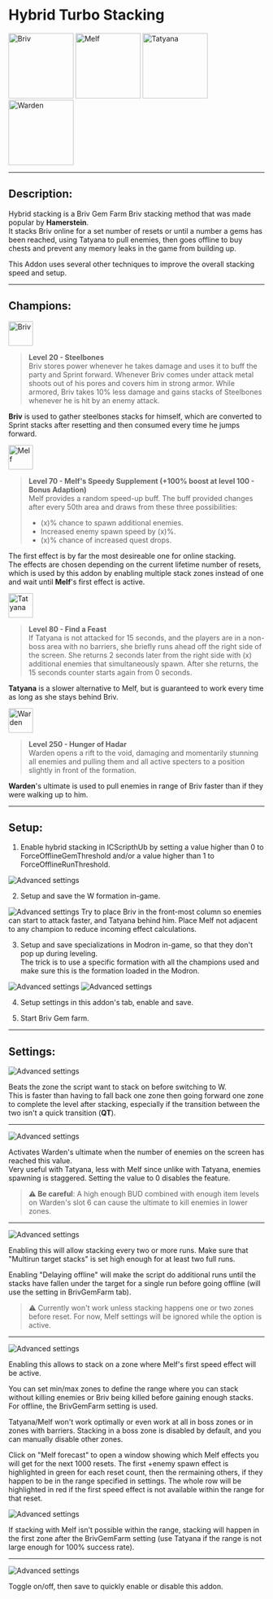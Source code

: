 # Hybrid Turbo Stacking

<p align="left">
<img alt="Briv" height="128" src="Images/Briv_portrait.png" width="128"/>
<img alt="Melf" height="128" src="Images/Melf_portrait.png" width="128"/>
<img alt="Tatyana" height="128" src="Images/Tatyana_portrait.png" width="128"/>
<img alt="Warden" height="128" src="Images/Warden_portrait.png" width="128"/>
</p>

___

## Description:

Hybrid stacking is a Briv Gem Farm Briv stacking method that was made popular by **Hamerstein**.  
It stacks Briv online for a set number of resets or until a number a gems has been reached, using Tatyana to pull enemies,
then goes offline to buy chests and prevent any memory leaks in the game from building up.

This Addon uses several other techniques to improve the overall stacking speed and setup.

___

## Champions:

<img alt="Briv" height="48" src="Images/Briv_portrait.png" width="48"/>

>**Level 20 - Steelbones**  
Briv stores power whenever he takes damage and uses it to buff the party and Sprint forward.
Whenever Briv comes under attack metal shoots out of his pores and covers him in strong armor.
While armored, Briv takes 10% less damage and gains stacks of Steelbones whenever he is hit by an enemy attack.

**Briv** is used to gather steelbones stacks for himself, which are converted to Sprint
stacks after resetting and then consumed every time he jumps forward.

<img alt="Melf" height="48" src="Images/Melf_portrait.png" width="48"/>

>**Level 70 - Melf's Speedy Supplement (+100% boost at level 100 - Bonus Adaption)**  
Melf provides a random speed-up buff. The buff provided changes after every 50th area and draws from these three possibilities:
>- (x)% chance to spawn additional enemies.
>- Increased enemy spawn speed by (x)%.
>- (x)% chance of increased quest drops.

The first effect is by far the most desireable one for online stacking.  
The effects are chosen depending on the current lifetime number of resets, which is used by this addon
by enabling multiple stack zones instead of one and wait until **Melf**'s first effect is active.

<img alt="Tatyana" height="48" src="Images/Tatyana_portrait.png" width="48"/>

>**Level 80 - Find a Feast**  
If Tatyana is not attacked for 15 seconds, and the players are in a non-boss area with no barriers,
she briefly runs ahead off the right side of the screen. She returns 2 seconds later from the right side with (x) additional enemies that simultaneously spawn.
After she returns, the 15 seconds counter starts again from 0 seconds.

**Tatyana** is a slower alternative to Melf, but is guaranteed to work every time as long as she stays behind Briv.

<img alt="Warden" height="48" src="Images/Warden_portrait.png" width="48"/>

>**Level 250 - Hunger of Hadar**  
Warden opens a rift to the void, damaging and momentarily stunning all enemies
and pulling them and all active specters to a position slightly in front of the formation.

**Warden**'s ultimate is used to pull enemies in range of Briv faster than if they were walking up to him.

___

## Setup:

1. Enable hybrid stacking in ICScripthUb by setting a value higher than 0
to ForceOfflineGemThreshold and/or a value higher than 1 to ForceOfflineRunThreshold.  
<img alt="Advanced settings" src="Images/advanced_settings.png"/>

2. Setup and save the W formation in-game.
<img alt="Advanced settings" src="Images/saved_formations.png"/>
Try to place Briv in the front-most column so enemies can start to attack faster, and Tatyana behind him.
Place Melf not adjacent to any champion to reduce incoming effect calculations.    

3. Setup and save specializations in Modron in-game, so that they don't pop up during leveling.  
The trick is to use a specific formation with all the champions used and make sure
this is the formation loaded in the Modron.  
<img alt="Advanced settings" src="Images/specs_formation.png"/>
<img alt="Advanced settings" src="Images/saved_specs.png"/>

4. Setup settings in this addon's tab, enable and save.

5. Start Briv Gem farm.

___

## Settings:

<img alt="Advanced settings" src="Images/Settings/settings_complete_zone.png"/>

Beats the zone the script want to stack on before switching to W.  
This is faster than having to fall back one zone then going forward one zone to complete the level after stacking,
especially if the transition between the two isn't a quick transition (**QT**).

___

<img alt="Advanced settings" src="Images/Settings/settings_Warden.png"/>

Activates Warden's ultimate when the number of enemies on the screen has reached this value.  
Very useful with Tatyana, less with Melf since unlike with Tatyana, enemies spawning is staggered.
Setting the value to 0 disables the feature.

>**⚠️ Be careful**: A high enough BUD combined with enough item levels on Warden's slot 6 can cause the ultimate
to kill enemies in lower zones.

___

<img alt="Advanced settings" src="Images/Settings/settings_multirun.png"/>

Enabling this will allow stacking every two or more runs.
Make sure that "Multirun target stacks" is set high enough for at least two full runs.  

Enabling "Delaying offline" will make the script do additional runs until the stacks
have fallen under the target for a single run before going offline (will use the setting in BrivGemFarm tab).

> ⚠️ Currently won't work unless stacking happens one or two zones before reset.
For now, Melf settings will be ignored while the option is active.

___

<img alt="Advanced settings" src="Images/Settings/settings_Melf.png"/>

Enabling this allows to stack on a zone where Melf's first speed effect will be active. 

You can set min/max zones to define the range where you can stack without killing enemies
or Briv being killed before gaining enough stacks. For offline, the BrivGemFarm setting is used.  

Tatyana/Melf won't work optimally or even work at all in boss zones or in zones with barriers.
Stacking in a boss zone is disabled by default, and you can manually disable other zones.

Click on "Melf forecast" to open a window showing which Melf effects you will get for the next 1000 resets.
The first +enemy spawn effect is highlighted in green for each reset count, then the rermaining others,
if they happen to be in the range specified in settings.
The whole row will be highlighted in red if the first speed effect is not available within the range for that reset.

<img alt="Advanced settings" src="Images/Melf_forecast.png"/>

If stacking with Melf isn't possible within the range, stacking will happen in the first
zone after the BrivGemFarm setting (use Tatyana if the range is not large enough for 100% success rate).

___

<img alt="Advanced settings" src="Images/Settings/settings_enabled.png"/>

Toggle on/off, then save to quickly enable or disable this addon.